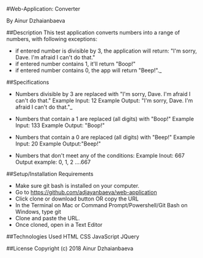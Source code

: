 #Web-Application: Converter

By Ainur Dzhaianbaeva

##Description
This test application converts numbers into a range of numbers, with following exceptions:
* if entered number is divisible by 3, the application will return: "I'm sorry, Dave. I'm afraid I can't do that."
* if entered number contains 1, it'll return "Boop!"
* if entered number contains 0, the app will return "Beep!"._

##Specifications
* Numbers divisible by 3 are replaced with "I'm sorry, Dave. I'm afraid I can't do that."
  Example Input: 12
  Example Output: "I'm sorry, Dave. I'm afraid I can't do that."_

* Numbers that contain a 1 are replaced (all digits) with "Boop!"
  Example Input: 133
  Example Output: "Boop!"

* Numbers that contain a 0 are replaced (all digits) with "Beep!"
  Example Input: 20
  Example Output:"Beep!"

* Numbers that don't meet any of the conditions:
  Example Inout: 667
  Output example: 0, 1, 2 ....667


##Setup/Installation Requirements

* Make sure git bash is installed on your computer.
* Go to https://github.com/adjayanbaeva/web-application
* Click clone or download button OR copy the URL
* In the Terminal on Mac or Command Prompt/Powershell/Git Bash on Windows, type git
* Clone and paste the URL.
* Once cloned, open in a Text Editor

##Technologies Used
HTML
CSS
JavaScript
JQuery

##License
Copyright (c) 2018 Ainur Dzhaianbaeva
